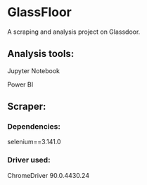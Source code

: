 # GlassFloor
A scraping and analysis project on Glassdoor.

## Analysis tools:
Jupyter Notebook

Power BI

## Scraper:

### Dependencies:
selenium==3.141.0

### Driver used:
ChromeDriver 90.0.4430.24
